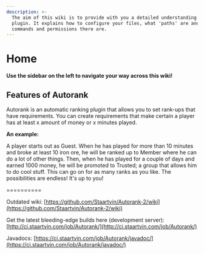 ```yaml
---
description: >-
  The aim of this wiki is to provide with you a detailed understanding of the
  plugin. It explains how to configure your files, what 'paths' are and what
  commands and permissions there are.
---
```


# Home

**Use the sidebar on the left to navigate your way across this wiki!**

## Features of Autorank

Autorank is an automatic ranking plugin that allows you to set rank-ups that have requirements. You can create requirements that make certain a player has at least x amount of money or x minutes played.

**An example:**

A player starts out as Guest. When he has played for more than 10 minutes and broke at least 10 iron ore, he will be ranked up to Member where he can do a lot of other things. Then, when he has played for a couple of days and earned 1000 money, he will be promoted to Trusted; a group that allows him to do cool stuff. This can go on for as many ranks as you like. The possibilities are endless! It's up to you!

==========

Outdated wiki: [https://github.com/Staartvin/Autorank-2/wiki](https://github.com/Staartvin/Autorank-2/wiki)

Get the latest bleeding-edge builds here \(development server\): [http://ci.staartvin.com/job/Autorank/](http://ci.staartvin.com/job/Autorank/)

Javadocs: [https://ci.staartvin.com/job/Autorank/javadoc/](https://ci.staartvin.com/job/Autorank/javadoc/)

